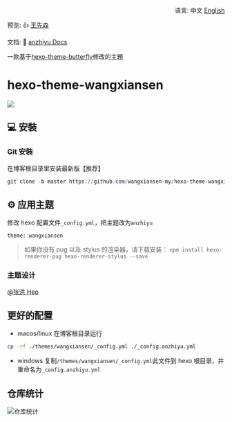 <div align="right">
  语言:
  中文
  <a title="English" href="/README_EN.md">English</a>
</div>

预览: 👍 [王先森](https://www.boysec.cn/) 

文档: 📖 [anzhiyu Docs](https://blog.anheyu.com/docs/)

一款基于[hexo-theme-butterfly](https://github.com/jerryc127/hexo-theme-butterfly)修改的主題

# hexo-theme-wangxiansen

![](https://img02.anheyu.com/adminuploads/1/2023/04/12/64367c8fdcc7f.webp)

## 💻 安裝

### Git 安裝

在博客根目录里安装最新版【推荐】

```powershell
git clone -b master https://github.com/wangxiansen-my/hexo-theme-wangxiansen.git themes/wangxiansen
```

## ⚙ 应用主题

修改 hexo 配置文件`_config.yml`，把主题改为`anzhiyu`

```
theme: wangxiansen
```

> 如果你没有 pug 以及 stylus 的渲染器，请下载安装： `npm install hexo-renderer-pug hexo-renderer-stylus --save`

### 主题设计

[@张洪 Heo](https://github.com/zhheo)

## 更好的配置

- macos/linux
  在博客根目录运行

```bash
cp -rf ./themes/wangxiansen/_config.yml ./_config.anzhiyu.yml
```

- windows
  复制`/themes/wangxiansen/_config.yml`此文件到 hexo 根目录，并重命名为`_config.anzhiyu.yml`

## 仓库统计

![仓库统计](https://repobeats.axiom.co/api/embed/60fcf455cd02123aebe6249deabf8d48e3debcae.svg "Repobeats analytics image")
